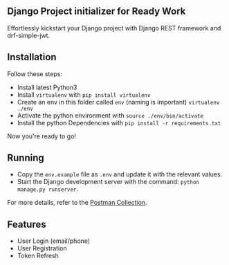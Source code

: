 ## Django Project initializer for Ready Work 

Effortlessly kickstart your Django project with Django REST framework and drf-simple-jwt.

## Installation

Follow these steps:
- Install latest Python3
- Install `virtualenv` with `pip install virtualenv`
- Create an env in this folder called `env` (naming is important) `virtualenv ./env`
- Activate the python environment with `source ./env/bin/activate`
- Install the python Dependencies with `pip install -r requirements.txt`

Now you're ready to go!

## Running
- Copy the `env.example` file as `.env` and update it with the relevant values.
- Start the Django development server with the command: `python manage.py runserver`.

For more details, refer to the [Postman Collection](https://www.getpostman.com/collections/68de849dd7c6e44e6692).

## Features 
- User Login (email/phone)
- User Registration
- Token Refresh


